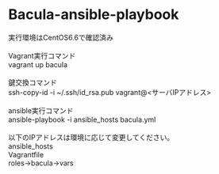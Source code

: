 # Bacula-ansible-playbook
実行環境はCentOS6.6で確認済み<br>
<br>
Vagrant実行コマンド<br>
vagrant up bacula<br>
<br>
鍵交換コマンド<br>
ssh-copy-id -i ~/.ssh/id_rsa.pub vagrant@<サーバIPアドレス><br>
<br>
ansible実行コマンド<br>
ansible-playbook -i ansible_hosts bacula.yml<br>
<br>
以下のIPアドレスは環境に応じて変更してください。<br>
ansible_hosts<br>
Vagrantfile<br>
roles→bacula→vars<br>
